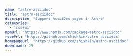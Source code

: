 ```yaml
---
name: "astro-asciidoc"
title: "astro-asciidoc"
description: "Support AsciiDoc pages in Astro"
categories:
  - "css+ui"
npmUrl: "https://www.npmjs.com/package/astro-asciidoc"
repoUrl: "https://github.com/shishkin/astro-asciidoc"
homepageUrl: "https://github.com/shishkin/astro-asciidoc"
downloads: 29
---
```

